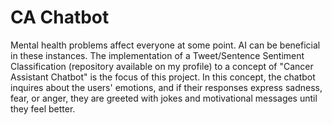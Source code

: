 # CA Chatbot
Mental health problems affect everyone at some point. AI can be beneficial in these instances. The implementation of a Tweet/Sentence Sentiment Classification (repository available on my profile) to a concept of "Cancer Assistant Chatbot" is the focus of this project. In this concept, the chatbot inquires about the users' emotions, and if their responses express sadness, fear, or anger, they are greeted with jokes and motivational messages until they feel better.
